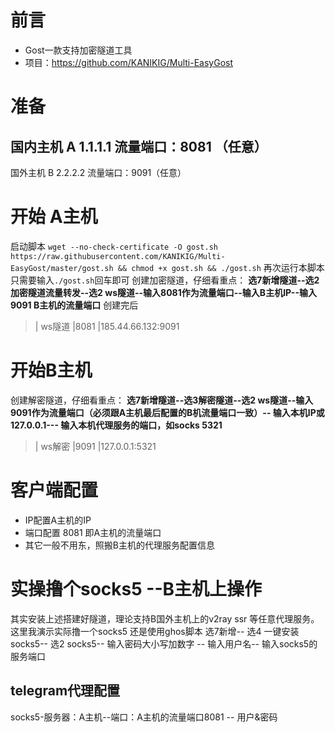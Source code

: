 # 前言
- Gost一款支持加密隧道工具
- 项目：https://github.com/KANIKIG/Multi-EasyGost
# 准备
国内主机 A
1.1.1.1
流量端口：8081 （任意）
---
国外主机 B
2.2.2.2
流量端口：9091（任意）

# 开始 A主机
启动脚本
` wget --no-check-certificate -O gost.sh https://raw.githubusercontent.com/KANIKIG/Multi-EasyGost/master/gost.sh && chmod +x gost.sh && ./gost.sh `
再次运行本脚本只需要输入` ./gost.sh `回车即可
创建加密隧道，仔细看重点：
**选7新增隧道--选2加密隧道流量转发--选2 ws隧道--输入8081作为流量端口--输入B主机IP--输入9091 B主机的流量端口**
创建完后
> |  ws隧道   |8081	|185.44.66.132:9091

# 开始B主机
创建解密隧道，仔细看重点：
**选7新增隧道--选3解密隧道--选2 ws隧道--输入9091作为流量端口（必须跟A主机最后配置的B机流量端口一致）-- 输入本机IP或127.0.0.1--- 输入本机代理服务的端口，如socks 5321**
> |  ws解密   |9091	|127.0.0.1:5321

# 客户端配置
- IP配置A主机的IP
- 端口配置 8081 即A主机的流量端口
- 其它一般不用东，照搬B主机的代理服务配置信息

# 实操撸个socks5 --B主机上操作
其实安装上述搭建好隧道，理论支持B国外主机上的v2ray ssr 等任意代理服务。这里我演示实际撸一个socks5
还是使用ghos脚本
选7新增-- 选4 一键安装socks5-- 选2 socks5-- 输入密码大小写加数字 -- 输入用户名-- 输入socks5的服务端口
## telegram代理配置
socks5-服务器：A主机--端口：A主机的流量端口8081 -- 用户&密码
